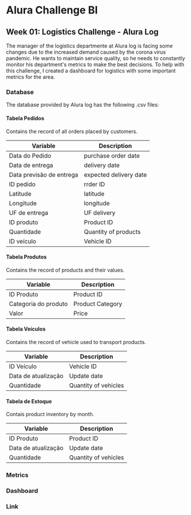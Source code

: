 <h1> Alura Challenge BI </h1>
<h2> Week 01: Logistics Challenge - Alura Log </h2>

The manager of the logistics departmente at Alura log is facing some changes due to the increased demand caused by the corona virus pandemic. He wants to maintain service quality, so he needs to constantly monitor his department's metrics to make the best decisions. To help with this challenge, I created a dashboard for logistics with some important metrics for the area.

<h3> Database </h3>
The database provided by Alura log has the following .csv files:

<h4> Tabela Pedidos </h4>
<p>Contains the record of all orders placed by customers.</p>

<div align="center">
  
<table>
  <thead>
    <tr>
      <th> Variable </th>
      <th> Description </th>
    </tr>
  </thead>
  <tbody>
    <tr>
      <td> Data do Pedido </td>
      <td> purchase order date </td>
    </tr>
    <tr>
      <td> Data de entrega </td>
      <td> delivery date </td>
    </tr>
     <tr>
      <td> Data previsão de entrega</td>
      <td> expected delivery date </td>
    </tr>
     <tr>
      <td> ID pedido </td>
      <td> rrder ID </td>
    </tr>
     <tr>
      <td> Latitude </td>
      <td> latitude </td>
    </tr>
     <tr>
      <td> Longitude </td>
      <td> longitude </td>
    </tr>
     <tr>
      <td> UF de entrega </td>
      <td> UF delivery </td>
    </tr>
     <tr>
      <td> ID produto  </td>
      <td> Product ID  </td>
    </tr>
     <tr>
      <td> Quantidade </td>
      <td> Quantity of products </td>
    </tr>
    <tr>
      <td> ID veículo </td>
      <td> Vehicle ID </td>
    </tr>
</tbody>
</table>
</div>  
<h4> Tabela Produtos </h4>
Contains the record of products and their values.

<div align="center">
  <table>
    <thead>
      <tr>
        <th> Variable </th>
        <th> Description </th>
      </tr>
    </thead>
    <tbody>
      <tr>
        <td> ID Produto </td>
        <td> Product ID </td>
      </tr>
      <tr>
        <td> Categoria do produto </td>
        <td> Product Category </td>
      </tr>
      <tr>
        <td> Valor </td>
        <td> Price </td>
      </tr>
    </tbody>
  </table>
</div>  

<h4> Tabela Veículos </h4>
Contains the record of vehicle used to transport products.

<div align="center">
  <table>
    <thead>
      <tr>
        <th> Variable </th>
        <th> Description </th>
      </tr>
    </thead>
    <tbody>
      <tr>
        <td> ID Veículo </td>
        <td> Vehicle ID </td>
      </tr>
      <tr>
        <td> Data de atualização </td>
        <td> Update date </td>
      </tr>
      <tr>
        <td> Quantidade </td>
        <td> Quantity of vehicles </td>
      </tr>
    </tbody>
  </table>
</div>  

<h4> Tabela de Estoque </h4>
Contais product inventory by month.

<div align="center">
  <table>
    <thead>
      <tr>
        <th> Variable </th>
        <th> Description </th>
      </tr>
    </thead>
    <tbody>
      <tr>
        <td> ID Produto </td>
        <td> Product ID </td>
      </tr>
      <tr>
        <td> Data de atualização </td>
        <td> Update date </td>
      </tr>
      <tr>
        <td> Quantidade </td>
        <td> Quantity of vehicles </td>
      </tr>
    </tbody>
  </table>
</div>  

<h3> Metrics </h3>
<h3> Dashboard </h3>
<h3> Link </h3>
